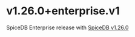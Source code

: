 # v1.26.0+enterprise.v1

SpiceDB Enterprise release with [SpiceDB v1.26.0]

[SpiceDB v1.26.0]: https://github.com/authzed/spicedb/releases/tag/v1.26.0
